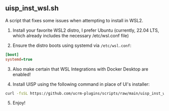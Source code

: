 ## uisp_inst_wsl.sh
A script that fixes some issues when attempting to install in WSL2.

1. Install your favorite WSL2 distro, I prefer Ubuntu (currently, 22.04 LTS, which already includes the necessary /etc/wsl.conf file)

2. Ensure the distro boots using systemd via `/etc/wsl.conf`:
```ini
[boot]
systemd=true
```

3. Also make certain that WSL Integrations with Docker Desktop are enabled!

4. Install UISP using the following command in place of UI's installer:
```bash
curl -fsSL https://github.com/ucrm-plugins/scripts/raw/main/uisp_inst_wsl.sh > /tmp/uisp_inst_wsl.sh && sudo bash /tmp/uisp_inst_wsl.sh
```

5. Enjoy!
